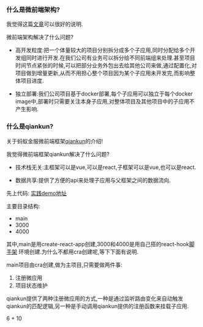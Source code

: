 ### 什么是微前端架构?  

我觉得这篇[文章](http://www.ayqy.net/blog/micro-frontends/)可以很好的说明.  

微前端架构解决了什么问题?  
- 高开发粒度:把一个体量较大的项目分别拆分成多个子应用,同时分配给多个开发组同时进行开发.在我们公司有业务可以拆分给不同前端组来处理.甚至项目时间节点紧张的时候,可以把部分业务外包出去给其他公司来做,通过配置化,对项目做到增量更新,从而不用担心整个项目因为某个子应用未开发完,而影响整体项目进度.

- 独立部署:我们公司项目基于docker部署,每个子应用可以独立于每个docker image中,部署时只需要关注本身子应用,对整体项目及其他项目中的子应用不产生影响.

### 什么是qiankun?  
关于蚂蚁金服微前端框架[qiankun](https://qiankun.umijs.org/zh/guide)的介绍!

我觉得微前端框架qiankun解决了什么问题?

- 技术栈无关:主框架可以是vue,可以是react,子框架可以是vue,也可以是react.

- 数据共享:提供了方便的api来处理子应用与父框架之间的数据流向. 


先上代码: 
[实践demo地址](https://github.com/junjie-lean/qiankun-react-microApp-practice)

主要目录结构:  

- main
- 3000
- 4000

其中,main是用create-react-app创建,3000和4000是用自己搭的react-hook[脚手架](https://github.com/junjie-lean/jf-web-app-hook) 环境创建.为什么不都用cra创建呢,等下下面有说明.

main项目由cra创建,做为主项目,只需要做两件事: 

1. 注册微应用   
2. 项目状态维护  

qiankun提供了两种注册微应用的方式,一种是通过监听路由变化来自动触发qiankun的匹配逻辑,另一种是手动调用qiankun提供的注册函数来挂载子应用.


6 + 10